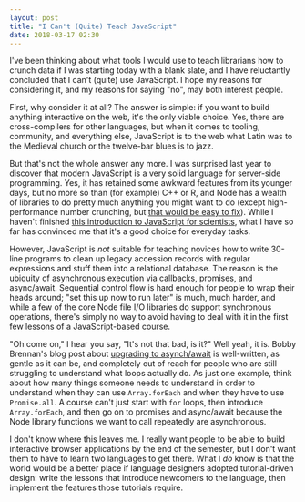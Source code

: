 ```yaml
---
layout: post
title: "I Can't (Quite) Teach JavaScript"
date: 2018-03-17 02:30
---
```


I've been thinking about what tools I would use to teach librarians how to crunch data
if I was starting today with a blank slate,
and I have reluctantly concluded that I can't (quite) use JavaScript.
I hope my reasons for considering it,
and my reasons for saying "no",
may both interest people.

First, why consider it at all?
The answer is simple:
if you want to build anything interactive on the web,
it's the only viable choice.
Yes,
there are cross-compilers for other languages,
but when it comes to tooling, community, and everything else,
JavaScript is to the web what Latin was to the Medieval church
or the twelve-bar blues is to jazz.

But that's not the whole answer any more.
I was surprised last year to discover that modern JavaScript
is a very solid language for server-side programming.
Yes,
it has retained some awkward features from its younger days,
but no more so than (for example) C++ or R,
and Node has a wealth of libraries to do pretty much anything you might want to do
(except high-performance number crunching,
but [that would be easy to fix]({{site.github.url}}/2017/05/22/numerical-javascript.html)).
While I haven't finished [this introduction to JavaScript for scientists](https://gvwilson.github.io/js-vs-rc/),
what I have so far has convinced me that it's a good choice for everyday tasks.

However,
JavaScript is *not* suitable for teaching novices how to write 30-line programs
to clean up legacy accession records with regular expressions and stuff them into a relational database.
The reason is the ubiquity of asynchronous execution via callbacks, promises, and async/await.
Sequential control flow is hard enough for people to wrap their heads around;
"set this up now to run later" is much, much harder,
and while a few of the core Node file I/O libraries do support synchronous operations,
there's simply no way to avoid having to deal with it in the first few lessons of a JavaScript-based course.

"Oh come on," I hear you say, "It's not that bad, is it?"
Well yeah, it is.
Bobby Brennan's blog post about [upgrading to asynch/await](https://medium.com/datafire-io/upgrading-to-async-await-with-javascript-es7-3c67602ea7f8)
is well-written, as gentle as it can be,
and completely out of reach for people who are still struggling to understand what loops actually do.
As just one example,
think about how many things someone needs to understand
in order to understand when they can use `Array.forEach`
and when they have to use `Promise.all`.
A course can't just start with `for` loops,
then introduce `Array.forEach`,
and then go on to promises and async/await
because the Node library functions we want to call repeatedly are asynchronous.

I don't know where this leaves me.
I really want people to be able to build interactive browser applications by the end of the semester,
but I don't want them to have to learn two languages to get there.
What I *do* know is that the world would be a better place
if language designers adopted tutorial-driven design:
write the lessons that introduce newcomers to the language,
then implement the features those tutorials require.
